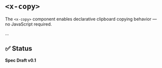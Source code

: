 # `<x-copy>`

The `<x-copy>` component enables declarative clipboard copying behavior — no JavaScript required.

...

## ✅ Status

**Spec Draft v0.1**
